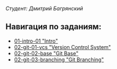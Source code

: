 *Студент: Дмитрий Багрянский*

## Навигация по заданиям:
* [01-intro-01 "Intro"](https://github.com/bdvme/devops/tree/main/01-intro-01)
* [02-git-01-vcs "Version Control System"](https://github.com/bdvme/devops/tree/main/02-git-01-vcs)
* [02-git-02-base "Git Base"](https://github.com/bdvme/devops/tree/main/02-git-02-base)
* [02-git-03-branching "Git Branching"](https://github.com/bdvme/devops/tree/main/02-git-03-branching)
